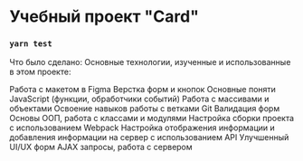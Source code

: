 # Учебный проект "Card"


### `yarn test`

Что было сделано:
Основные технологии, изученные и использованные в этом проекте:

Работа с макетом в Figma
Верстка форм и кнопок
Основные поняти JavaScript (функции, обработчики событий)
Работа с массивами и объектами
Освоение навыков работы с ветками Git
Валидация форм
Основы ООП, работа с классами и модулями
Настройка сборки проекта с использованием Webpack
Настройка отображения информации и добавления информации на сервер с использованием API
Улучшенный UI/UX форм
AJAX запросы, работа с сервером




